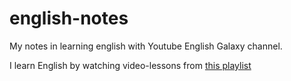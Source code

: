 # english-notes
My notes in learning english with Youtube English Galaxy channel.

I learn English by watching video-lessons from [this playlist](https://www.youtube.com/watch?v=BAahBqreWZw&list=PLD6SPjEPomasNzHuJpcS1Fxa2PYf1Bm-x)


